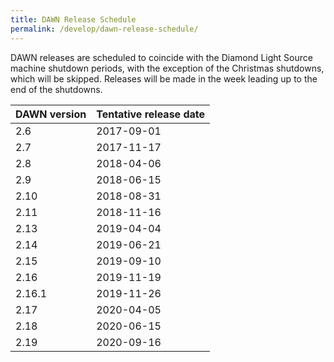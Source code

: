 ```yaml
---
title: DAWN Release Schedule
permalink: /develop/dawn-release-schedule/
---
```


DAWN releases are scheduled to coincide with the Diamond Light Source machine shutdown periods, with the exception of the Christmas shutdowns, which will be skipped. Releases will be made in the week leading up to the end of the shutdowns. 

| DAWN version | Tentative release date |
|--------------|------------------------|
|   2.6        |     2017-09-01         |
|   2.7        |     2017-11-17         |
|   2.8        |     2018-04-06         |
|   2.9        |     2018-06-15         |
|   2.10       |     2018-08-31         |
|   2.11       |     2018-11-16         |
|   2.13       |     2019-04-04         |
|   2.14       |     2019-06-21         |
|   2.15       |     2019-09-10         |
|   2.16       |     2019-11-19         |
|   2.16.1     |     2019-11-26         |
|   2.17       |     2020-04-05         |
|   2.18       |     2020-06-15         |
|   2.19       |     2020-09-16         |

